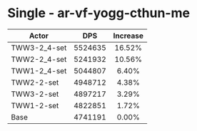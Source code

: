# Single - ar-vf-yogg-cthun-me
| Actor | DPS | Increase |
|---|:---:|:---:|
|TWW3-2_4-set|5524635|16.52%|
|TWW2-2_4-set|5241932|10.56%|
|TWW1-2_4-set|5044807|6.40%|
|TWW2-2-set|4948712|4.38%|
|TWW3-2-set|4897217|3.29%|
|TWW1-2-set|4822851|1.72%|
|Base|4741191|0.00%|
